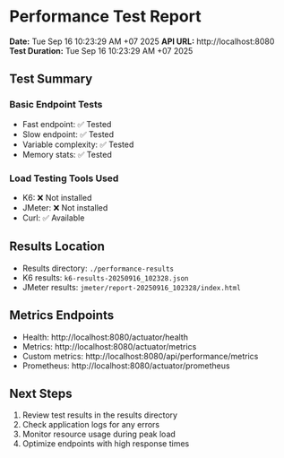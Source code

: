 # Performance Test Report

**Date:** Tue Sep 16 10:23:29 AM +07 2025
**API URL:** http://localhost:8080
**Test Duration:** Tue Sep 16 10:23:29 AM +07 2025

## Test Summary

### Basic Endpoint Tests
- Fast endpoint: ✅ Tested
- Slow endpoint: ✅ Tested  
- Variable complexity: ✅ Tested
- Memory stats: ✅ Tested

### Load Testing Tools Used
- K6: ❌ Not installed
- JMeter: ❌ Not installed
- Curl: ✅ Available

## Results Location
- Results directory: `./performance-results`
- K6 results: `k6-results-20250916_102328.json`
- JMeter results: `jmeter/report-20250916_102328/index.html`

## Metrics Endpoints
- Health: http://localhost:8080/actuator/health
- Metrics: http://localhost:8080/actuator/metrics
- Custom metrics: http://localhost:8080/api/performance/metrics
- Prometheus: http://localhost:8080/actuator/prometheus

## Next Steps
1. Review test results in the results directory
2. Check application logs for any errors
3. Monitor resource usage during peak load
4. Optimize endpoints with high response times

